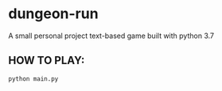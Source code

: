 # dungeon-run
A small personal project text-based game built with python 3.7

## HOW TO PLAY:
```
python main.py
```
